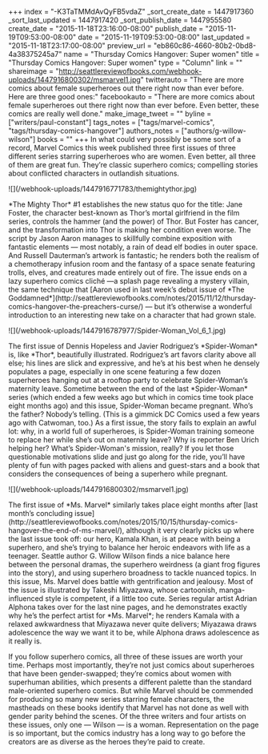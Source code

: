 +++
index = "-K3TaTMMdAvQyFB5vdaZ"
_sort_create_date = 1447917360
_sort_last_updated = 1447917420
_sort_publish_date = 1447955580
create_date = "2015-11-18T23:16:00-08:00"
publish_date = "2015-11-19T09:53:00-08:00"
date = "2015-11-19T09:53:00-08:00"
last_updated = "2015-11-18T23:17:00-08:00"
preview_url = "eb860c86-4660-80b2-0bd8-4a38375245a7"
name = "Thursday Comics Hangover: Super women"
title = "Thursday Comics Hangover: Super women"
type = "Column"
link = ""
shareimage = "http://seattlereviewofbooks.com/webhook-uploads/1447916800302/msmarvel1.jpg"
twitterauto = "There are more comics about female superheroes out there right now than ever before. Here are three good ones:"
facebookauto = "There are more comics about female superheroes out there right now than ever before. Even better, these comics are really well done."
make_image_tweet = ""
byline = ["writers/paul-constant"]
tags_notes = ["tags/marvel-comics", "tags/thursday-comics-hangover"]
authors_notes = ["authors/g-willow-wilson"]
books = ""
+++
In what could very possibly be some sort of a record, Marvel Comics this week published three first issues of three different series starring superheroes who are women. Even better, all three of them are great fun. They’re classic superhero comics; compelling stories about conflicted characters in outlandish situations.

<p class="image-left">![](/webhook-uploads/1447916771783/themightythor.jpg)</p>*The Mighty Thor* #1 establishes the new status quo for the title: Jane Foster, the character best-known as Thor’s mortal girlfriend in the film series, controls the hammer (and the power) of Thor. But Foster has cancer, and the transformation into Thor is making her condition even worse. The script by Jason Aaron manages to skillfully combine exposition with fantastic elements — most notably, a rain of dead elf bodies in outer space. And Russell Dauterman’s artwork is fantastic; he renders both the realism of a chemotherapy infusion room and the fantasy of a space senate featuring trolls, elves, and creatures made entirely out of fire. The issue ends on a lazy superhero comics cliché —a splash page revealing a mystery villain, the same technique that [Aaron used in last week’s debut issue of *The Goddamned*](http://seattlereviewofbooks.com/notes/2015/11/12/thursday-comics-hangover-the-preachers-curse/) — but it’s otherwise a wonderful introduction to an interesting new take on a character that had grown stale.


<p class="image-left">![](/webhook-uploads/1447916787977/Spider-Woman_Vol_6_1.jpg)</p>The first issue of Dennis Hopeless and Javier Rodriguez’s *Spider-Woman* is, like *Thor*, beautifully illustrated. Rodriguez’s art favors clarity above all else; his lines are slick and expressive, and he’s at his best when he densely populates a page, especially in one scene featuring a few dozen superheroes hanging out at a rooftop party to celebrate Spider-Woman’s maternity leave. Sometime between the end of the last *Spider-Woman* series (which ended a few weeks ago but which in comics time took place eight months ago) and this issue, Spider-Woman became pregnant. Who’s the father? Nobody’s telling. (This is a gimmick DC Comics used a few years ago with Catwoman, too.) As a first issue, the story fails to explain an awful lot: why, in a world full of superheroes, is Spider-Woman training someone to replace her while she’s out on maternity leave? Why is reporter Ben Urich helping her? What’s Spider-Woman's mission, really?  If you let those questionable motivations slide and just go along for the ride, you’ll have plenty of fun with pages packed with aliens and guest-stars and a book that considers the consequences of being a superhero while pregnant.

<p class="image-left">![](/webhook-uploads/1447916800302/msmarvel1.jpg)</p>The first issue of *Ms. Marvel* similarly takes place eight months after [last month’s concluding issue](http://seattlereviewofbooks.com/notes/2015/10/15/thursday-comics-hangover-the-end-of-ms-marvel/), although it very clearly picks up where the last issue took off: our hero, Kamala Khan, is at peace with being a superhero, and she’s trying to balance her heroic endeavors with life as a teenager. Seattle author G. Willow Wilson finds a nice balance here between the personal dramas, the superhero weirdness (a giant frog figures into the story), and using superhero broadness to tackle nuanced topics. In this issue, Ms. Marvel does battle with gentrification and jealousy. Most of the issue is illustrated by Takeshi Miyazawa, whose cartoonish, manga-influenced style is competent, if a little too cute. Series regular artist Adrian Alphona takes over for the last nine pages, and he demonstrates exactly why he’s the perfect artist for *Ms. Marvel*; he renders Kamala with a relaxed awkwardness that Miyazawa never quite delivers; Miyazawa draws adolescence the way we want it to be, while Alphona draws adolescence as it really is.

If you follow superhero comics, all three of these issues are worth your time. Perhaps most importantly, they’re not just comics about superheroes that have been gender-swapped; they’re comics about women with superhuman abilities, which presents a different palette than the standard male-oriented superhero comics. But while Marvel should be commended for producing so many new series starring female characters, the mastheads on these books identify that Marvel has not done as well with gender parity behind the scenes. Of the three writers and four artists on these issues, only one — Wilson — is a woman. Representation  on the page is so important, but the comics industry has a long way to go before the creators are as diverse as the heroes they’re paid to create. 